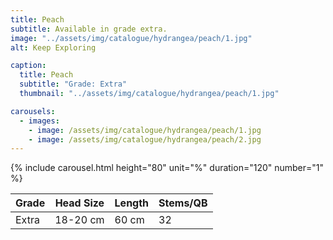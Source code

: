 ```yaml
---
title: Peach
subtitle: Available in grade extra.
image: "../assets/img/catalogue/hydrangea/peach/1.jpg"
alt: Keep Exploring

caption: 
  title: Peach
  subtitle: "Grade: Extra"
  thumbnail: "../assets/img/catalogue/hydrangea/peach/1.jpg"

carousels:
  - images: 
    - image: /assets/img/catalogue/hydrangea/peach/1.jpg
    - image: /assets/img/catalogue/hydrangea/peach/2.jpg
---
```


{% include carousel.html height="80" unit="%" duration="120" number="1" %}

| Grade | Head Size | Length | Stems/QB |
|-------|-----------|--------|----------|
| Extra |  18-20 cm | 60 cm  |    32    |